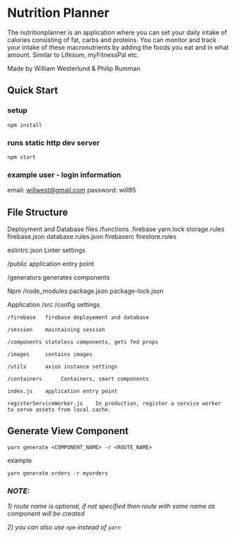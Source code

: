 # Nutrition Planner 


The nutritionplanner is an application where you can set your daily intake of calories consisting of fat, carbs and proteins. You can monitor and track your intake of these macronutrients by adding the foods you eat and in what amount. Similar to Lifesum, myFitnessPal etc. 

Made by William Westerlund & Philip Rumman

## Quick Start

### setup
`npm install`

### runs static http dev server
`npm start`

### example user - login information
email: willwest@gmail.com
password: will95

## File Structure
Deployment and Database files 
/functions
.firebase
yarn.lock 
storage.rules 
firebase.json 
database.rules.json
firebaserc
firestore.rules

eslintrc.json  Linter settings 

/public
application entry point 

/generators
generates components

Npm 
/node_modules 
package.json 
package-lock.json

Application 
/src 
    /config     settings 
    
    /firebase   firebase deployement and database
    
    /session    maintaining session
    
    /components stateless components, gets fed props

    /images     contains images

    /utils      axios instance settings

    /containers      Containers, smart components

    index.js    application entry point

    registerServiceWorker.js    In production, register a service worker to serve assets from local cache.

## Generate View Component
`yarn generate <COMPONENT_NAME> -r <ROUTE_NAME>`

example

`yarn generate orders -r myorders`

### *NOTE:*

*1) route name is optional, if not specified then route with same name as component will be created*

*2) you can also use `npm` instead of `yarn`*
